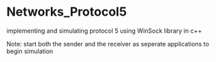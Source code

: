 # Networks_Protocol5
implementing and simulating protocol 5 using WinSock library in c++

Note: start both the sender and the receiver as seperate applications to begin simulation
